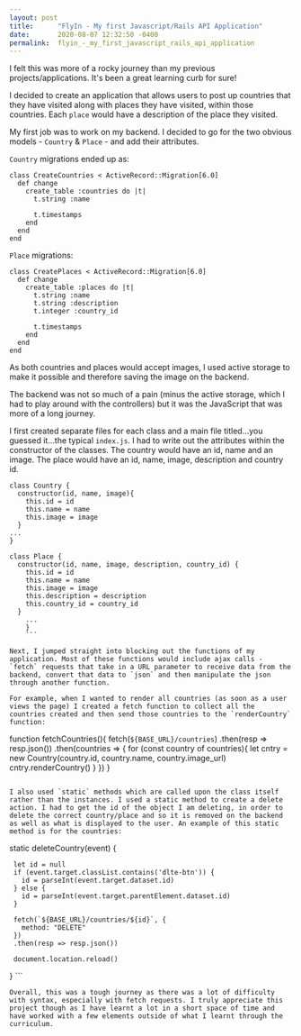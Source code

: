 ```yaml
---
layout: post
title:      "FlyIn - My first Javascript/Rails API Application"
date:       2020-08-07 12:32:50 -0400
permalink:  flyin_-_my_first_javascript_rails_api_application
---
```



I felt this was more of a rocky journey than my previous projects/applications. It's been a great learning curb for sure!

I decided to create an application that allows users to post up countries that they have visited along with places they have visited, within those countries. Each `place` would have a description of the place they visited.

My first job was to work on my backend. I decided to go for the two obvious models - `Country` & `Place` - and add their attributes. 

`Country` migrations ended up as:

```
class CreateCountries < ActiveRecord::Migration[6.0]
  def change
    create_table :countries do |t|
      t.string :name

      t.timestamps
    end
  end
end
```

`Place` migrations:

```
class CreatePlaces < ActiveRecord::Migration[6.0]
  def change
    create_table :places do |t|
      t.string :name
      t.string :description
      t.integer :country_id

      t.timestamps
    end
  end
end
```

As both countries and places would accept images, I used active storage to make it possible and therefore saving the image on the backend.

The backend was not so much of a pain (minus the active storage, which I had to play around with the controllers) but it was the JavaScript that was more of a long journey. 

I first created separate files for each class and a main file titled...you guessed it...the typical `index.js`. 
I had to write out the attributes within the constructor of the classes. The country would have an id, name and an image. The place would have an id, name, image, description and country id.

```
class Country {
  constructor(id, name, image){
    this.id = id
    this.name = name
    this.image = image
  }
...
}
```


```
class Place {
  constructor(id, name, image, description, country_id) {
    this.id = id
    this.name = name
    this.image = image
    this.description = description
    this.country_id = country_id
  }
	...
	}
	```
	
Next, I jumped straight into blocking out the functions of my application. Most of these functions would include ajax calls - `fetch` requests that take in a URL parameter to receive data from the backend, convert that data to `json` and then manipulate the json through another function.
	
For example, when I wanted to render all countries (as soon as a user views the page) I created a fetch function to collect all the countries created and then send those countries to the `renderCountry` function:

```
function fetchCountries(){
  fetch(`${BASE_URL}/countries`)
  .then(resp => resp.json())
  .then(countries => {
    for (const country of countries){
      let cntry = new Country(country.id, country.name, country.image_url)
      cntry.renderCountry()
    }
  })
}
```

I also used `static` methods which are called upon the class itself rather than the instances. I used a static method to create a delete action. I had to get the id of the object I am deleting, in order to delete the correct country/place and so it is removed on the backend as well as what is displayed to the user. An example of this static method is for the countries:

```
static deleteCountry(event) {

     let id = null
     if (event.target.classList.contains('dlte-btn')) {
       id = parseInt(event.target.dataset.id)
     } else {
       id = parseInt(event.target.parentElement.dataset.id)
     }

     fetch(`${BASE_URL}/countries/${id}`, {
       method: "DELETE"
     })
     .then(resp => resp.json())

     document.location.reload()
  }
	```
	
	Overall, this was a tough journey as there was a lot of difficulty with syntax, especially with fetch requests. I truly appreciate this project though as I have learnt a lot in a short space of time and have worked with a few elements outside of what I learnt through the curriculum.


